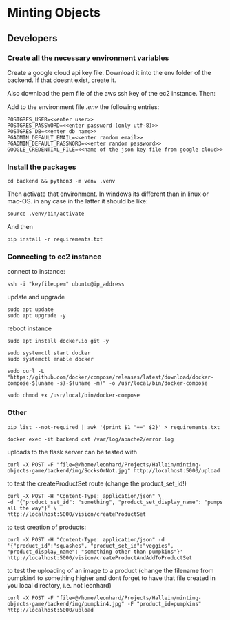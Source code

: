 # Minting Objects


## Developers

### Create all the necessary environment variables

Create a google cloud api key file. Download it into the env folder of the backend. If that doesnt exist, create it. 

Also download the pem file of the aws ssh key of the ec2 instance. Then:

Add to the environment file *.env* the following entries:
```
POSTGRES_USER=<<enter user>>
POSTGRES_PASSWORD=<<enter password (only utf-8)>>
POSTGRES_DB=<<enter db name>>
PGADMIN_DEFAULT_EMAIL=<<enter random email>>
PGADMIN_DEFAULT_PASSWORD=<<enter random password>>
GOOGLE_CREDENTIAL_FILE=<<name of the json key file from google cloud>>
```

### Install the packages

```
cd backend && python3 -m venv .venv
```

Then activate that environment. In windows its different than in linux or mac-OS. in any case in the latter it should be like:

```
source .venv/bin/activate
```

And then 

```
pip install -r requirements.txt
```

### Connecting to ec2 instance

connect to instance:

```
ssh -i "keyfile.pem" ubuntu@ip_address
```

update and upgrade
```
sudo apt update
sudo apt upgrade -y
```

reboot instance

```
sudo apt install docker.io git -y
```

```
sudo systemctl start docker
sudo systemctl enable docker
```

```
sudo curl -L "https://github.com/docker/compose/releases/latest/download/docker-compose-$(uname -s)-$(uname -m)" -o /usr/local/bin/docker-compose
```

```
sudo chmod +x /usr/local/bin/docker-compose
```

### Other

```
pip list --not-required | awk '{print $1 "==" $2}' > requirements.txt
```

```
docker exec -it backend cat /var/log/apache2/error.log
```

uploads to the flask server can be tested with

```
curl -X POST -F "file=@/home/leonhard/Projects/Hallein/minting-objects-game/backend/img/SocksOrNot.jpg" http://localhost:5000/upload
```

to test the createProductSet route (change the product_set_id!)
```
curl -X POST -H "Content-Type: application/json" \
-d '{"product_set_id": "something", "product_set_display_name": "pumps all the way"}' \                                         
http://localhost:5000/vision/createProductSet
```

to test creation of products:
```
curl -X POST -H "Content-Type: application/json" -d '{"product_id":"squashes", "product_set_id":"veggies", "product_display_name": "something other than pumpkins"}' http://localhost:5000/vision/createProductAndAddToProductSet
```

to test the uploading of an image to a product (change the filename from pumpkin4 to something higher and dont forget to have that file created in you local directory, i.e. not leonhard)

```
curl -X POST -F "file=@/home/leonhard/Projects/Hallein/minting-objects-game/backend/img/pumpkin4.jpg" -F "product_id=pumpkins" http://localhost:5000/upload
```